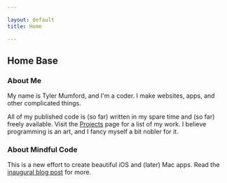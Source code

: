 ```yaml
---

layout: default
title: Home

---
```


## Home Base

### About Me

My name is Tyler Mumford, and I'm a coder. I make websites, apps, and other complicated things.

All of my published code is (so far) written in my spare time and (so far) freely available. Visit the [Projects] page for a list of my work. I believe programming is an art, and I fancy myself a bit nobler for it.

[Projects]: /projects.html

### About Mindful Code

This is a new effort to create beautiful iOS and (later) Mac apps. Read the [inaugural blog post] for more.

[inaugural blog post]: /2013/06/13/inaugural-entry.html